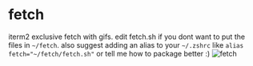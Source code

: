 # fetch
iterm2 exclusive fetch with gifs.
edit fetch.sh if you dont want to put the files in `~/fetch`.
also suggest adding an alias to your `~/.zshrc` like `alias fetch="~/fetch/fetch.sh"` or tell me how to package better :)
![fetch](https://user-images.githubusercontent.com/90871823/155433568-e63c46d8-67dc-4d42-ac25-c0341d6c55da.gif)
